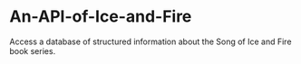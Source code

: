 # An-API-of-Ice-and-Fire
Access a database of structured information about the Song of Ice and Fire book series.
